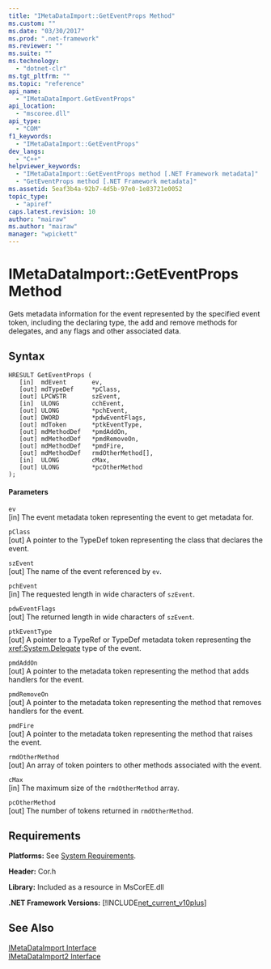 ```yaml
---
title: "IMetaDataImport::GetEventProps Method"
ms.custom: ""
ms.date: "03/30/2017"
ms.prod: ".net-framework"
ms.reviewer: ""
ms.suite: ""
ms.technology: 
  - "dotnet-clr"
ms.tgt_pltfrm: ""
ms.topic: "reference"
api_name: 
  - "IMetaDataImport.GetEventProps"
api_location: 
  - "mscoree.dll"
api_type: 
  - "COM"
f1_keywords: 
  - "IMetaDataImport::GetEventProps"
dev_langs: 
  - "C++"
helpviewer_keywords: 
  - "IMetaDataImport::GetEventProps method [.NET Framework metadata]"
  - "GetEventProps method [.NET Framework metadata]"
ms.assetid: 5eaf3b4a-92b7-4d5b-97e0-1e83721e0052
topic_type: 
  - "apiref"
caps.latest.revision: 10
author: "mairaw"
ms.author: "mairaw"
manager: "wpickett"
---
```

# IMetaDataImport::GetEventProps Method
Gets metadata information for the event represented by the specified event token, including the declaring type, the add and remove methods for delegates, and any flags and other associated data.  
  
## Syntax  
  
```  
HRESULT GetEventProps (  
   [in]  mdEvent       ev,  
   [out] mdTypeDef     *pClass,   
   [out] LPCWSTR       szEvent,   
   [in]  ULONG         cchEvent,   
   [out] ULONG         *pchEvent,   
   [out] DWORD         *pdwEventFlags,  
   [out] mdToken       *ptkEventType,  
   [out] mdMethodDef   *pmdAddOn,   
   [out] mdMethodDef   *pmdRemoveOn,   
   [out] mdMethodDef   *pmdFire,   
   [out] mdMethodDef   rmdOtherMethod[],   
   [in]  ULONG         cMax,  
   [out] ULONG         *pcOtherMethod  
);  
```  
  
#### Parameters  
 `ev`  
 [in] The event metadata token representing the event to get metadata for.  
  
 `pClass`  
 [out] A pointer to the TypeDef token representing the class that declares the event.  
  
 `szEvent`  
 [out] The name of the event referenced by `ev`.  
  
 `pchEvent`  
 [in] The requested length in wide characters of `szEvent`.  
  
 `pdwEventFlags`  
 [out] The returned length in wide characters of `szEvent`.  
  
 `ptkEventType`  
 [out] A pointer to a TypeRef or TypeDef metadata token representing the <xref:System.Delegate> type of the event.  
  
 `pmdAddOn`  
 [out] A pointer to the metadata token representing the method that adds handlers for the event.  
  
 `pmdRemoveOn`  
 [out] A pointer to the metadata token representing the method that removes handlers for the event.  
  
 `pmdFire`  
 [out] A pointer to the metadata token representing the method that raises the event.  
  
 `rmdOtherMethod`  
 [out] An array of token pointers to other methods associated with the event.  
  
 `cMax`  
 [in] The maximum size of the `rmdOtherMethod` array.  
  
 `pcOtherMethod`  
 [out] The number of tokens returned in `rmdOtherMethod`.  
  
## Requirements  
 **Platforms:** See [System Requirements](../../../../docs/framework/get-started/system-requirements.md).  
  
 **Header:** Cor.h  
  
 **Library:** Included as a resource in MsCorEE.dll  
  
 **.NET Framework Versions:** [!INCLUDE[net_current_v10plus](../../../../includes/net-current-v10plus-md.md)]  
  
## See Also  
 [IMetaDataImport Interface](../../../../docs/framework/unmanaged-api/metadata/imetadataimport-interface.md)   
 [IMetaDataImport2 Interface](../../../../docs/framework/unmanaged-api/metadata/imetadataimport2-interface.md)
